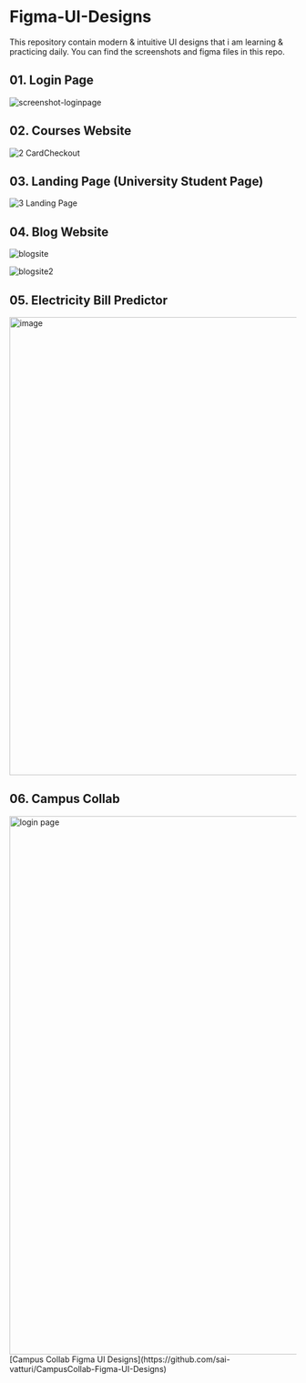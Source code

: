# Figma-UI-Designs
This repository contain modern &amp; intuitive UI designs that i am learning &amp; practicing daily. You can find the screenshots and figma files in this repo.


## 01. Login Page
![screenshot-loginpage](https://github.com/sai-vatturi/Figma-UI-Designs/assets/115538210/7c02b639-9c76-4280-bb13-2d5f40041373)

## 02. Courses Website
![2 CardCheckout](https://github.com/sai-vatturi/Figma-UI-Designs/assets/115538210/d47bcc91-453d-41f5-bcef-0f9cdeaf6972)

## 03. Landing Page (University Student Page)
![3  Landing Page](https://github.com/sai-vatturi/Figma-UI-Designs/assets/115538210/553196e5-271e-46e4-b502-af29664720f6)
## 04. Blog Website
![blogsite](https://github.com/sai-vatturi/Figma-UI-Designs/assets/115538210/f7acf013-6499-4c5a-af74-45b13a10219f)

![blogsite2](https://github.com/sai-vatturi/Figma-UI-Designs/assets/115538210/e2ff1877-ce7a-40bd-ac08-0b24af20108a)
## 05. Electricity Bill Predictor

<img width="805" alt="image" src="https://github.com/sai-vatturi/Figma-UI-Designs/assets/115538210/59fb19b4-0732-4024-8696-57822532614a">

## 06. Campus Collab
<img width="946" alt="login page" src="https://github.com/sai-vatturi/CampusCollab-Figma-UI-Designs/assets/115538210/2456c8c8-c3a5-4e69-9c07-0bc8e17dabfb">
[Campus Collab Figma UI Designs](https://github.com/sai-vatturi/CampusCollab-Figma-UI-Designs)
